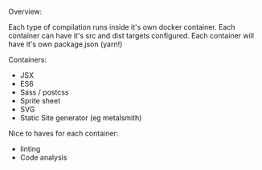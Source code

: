 
Overview:

Each type of compilation runs inside it's own docker container.
Each container can have it's src and dist targets configured.
Each container will have it's own package.json (yarn!)


Containers:

 - JSX
 - ES6
 - Sass / postcss
 - Sprite sheet
 - SVG
 - Static Site generator (eg metalsmith)

Nice to haves for each container:
 
 - linting
 - Code analysis
